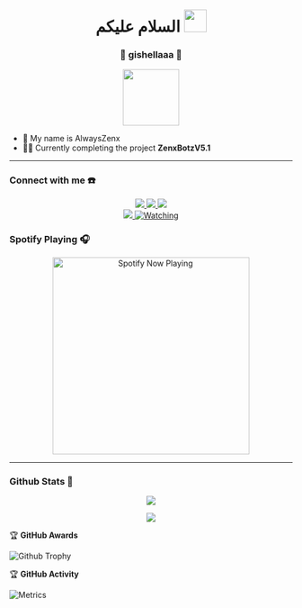 <h1 align="center">السلام عليكم <img src="https://user-images.githubusercontent.com/1303154/88677602-1635ba80-d120-11ea-84d8-d263ba5fc3c0.gif" width="40px" alt=""><br></h1>
<h3 align="center">💌 gishellaaa 💌</h3>
<p align="center">
  <img src="https://github.com/zenxofficial.png" height=100 />
</p>

<p align="center">

- 👤 My name is AlwaysZenx
- 👨‍💻 Currently completing the project **ZenxBotzV5.1**

</p>

------
### Connect with me ☎️
<p align="center">
  <a href="https://instagram.com/zennpunyangell"><img src="https://img.shields.io/badge/Instagram-E4405F?style=for-the-badge&logo=instagram&logoColor=white"/> 
  <a href="https://wa.me/6282231680070"><img src="https://img.shields.io/badge/WhatsApp-25D366?style=for-the-badge&logo=whatsapp&logoColor=white" />
  <a href="https://t.me/kidddz"><img src="https://img.shields.io/badge/Telegram-%230088cc.svg?&style=for-the-badge&logo=telegram&logoColor=white" /> <br>
  <a href="https://github.com/zenxofficial"><img src="https://img.shields.io/badge/-GitHub-black?style=flat-square&logo=github" /> 
  <a href="https://komarev.com/ghpvc/?username=zenxfficial&color=blue&style=flat-square&label=Profile+Views"><img title="Watching" src="https://komarev.com/ghpvc/?username=zenxofficial&color=green&style=flat-square&label=Profile+View"></a>
</p>

### Spotify Playing 🎧

<p align="center">
  <a href="https://open.spotify.com/user/31nuzemgd72h4llo3dnl2pshegeu?si=qHWmVIfBQhy2KyH0dJgQ2Q&utm_source=copy-link" target="_blank"><img src="https://now-playing-on-spotify.vercel.app/api/spotify" alt="Spotify Now Playing" width="350"/></a>
</p>

------

### Github Stats 🚀

<p align="center"><a href="https://github.com/zenxofficial"><img src="https://github-readme-stats.vercel.app/api?username=zenxofficial&show_icons=true&theme=radical"></a></p>
<p align="center"><a href="https://github.com/zenxofficial"><img src="https://github-readme-stats.vercel.app/api/top-langs/?username=zenxofficial&theme=radical&layout=compact"></a></p> 

<summary>&#127942 <b>GitHub Awards</b>
</summary>

![Github Trophy](https://github-profile-trophy.vercel.app/?username=zenxofficial)


<summary>&#127942 <b>GitHub Activity</b>
</summary>

![Metrics](https://metrics.lecoq.io/zeeoneofficial?template=classic&repositories.forks=true&languages=1&languages.colors=github&languages.threshold=0%25&config.timezone=Asia%2FJakarta)

